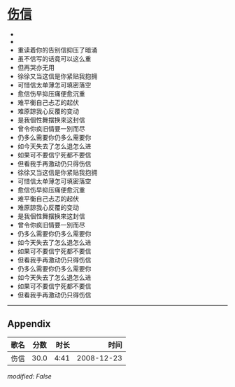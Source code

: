 # [伤信](https://music.163.com/song?id=30569032)

* 
* 
* 重读着你的告别信抑压了暗涌
* 虽不信写的话竟可以这么重
* 但再哭亦无用
* 徐徐又当这信是你紧贴我抱拥
* 可惜信太单薄怎可填密落空
* 愈信伤早抑压痛便愈沉重
* 难平衡自己忐忑的起伏
* 难原諒我心反覆的变动
* 是我個性舞摆换來这封信
* 曾令你疯旧情要一別而尽
* 仍多么需要你仍多么需要你
* 如今天失去了怎么退怎么进
* 如果可不要信宁死都不要信
* 但看我手再激动仍只得伤信
* 徐徐又当这信是你紧贴我抱拥
* 可惜信太单薄怎可填密落空
* 愈信伤早抑压痛便愈沉重
* 难平衡自己忐忑的起伏
* 难原諒我心反覆的变动
* 是我個性舞摆换來这封信
* 曾令你疯旧情要一別而尽
* 仍多么需要你仍多么需要你
* 如今天失去了怎么退怎么进
* 如果可不要信宁死都不要信
* 但看我手再激动仍只得伤信
* 仍多么需要你仍多么需要你
* 如今天失去了怎么退怎么进
* 如果可不要信宁死都不要信
* 但看我手再激动仍只得伤信


---

## Appendix

|歌名|分数|时长|时间|
|:---|:---:|---:|---:|
|伤信|30.0|4:41|2008-12-23

*modified: False*